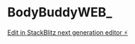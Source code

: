 # BodyBuddyWEB_

[Edit in StackBlitz next generation editor ⚡️](https://stackblitz.com/~/github.com/GrassiOS/BodyBuddyWEB_)